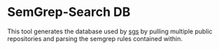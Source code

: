 # SemGrep-Search DB

This tool generates the database used by [sgs](https://github.com/hnzlmnn/sgs) by pulling multiple public repositories
and parsing the semgrep rules contained within.